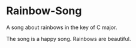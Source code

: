 # Rainbow-Song

A song about rainbows in the key of C major.

The song is a happy song.
Rainbows are beautiful.

